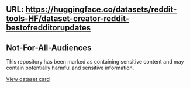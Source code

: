 ## URL: https://huggingface.co/datasets/reddit-tools-HF/dataset-creator-reddit-bestofredditorupdates

## Not-For-All-Audiences

This repository has been marked as containing sensitive content and may contain potentially harmful and sensitive
information.

[View dataset card](https://huggingface.co/datasets/reddit-tools-HF/dataset-creator-reddit-bestofredditorupdates?not-for-all-audiences=true)
